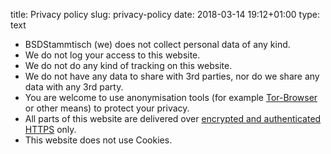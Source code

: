 title: Privacy policy
slug: privacy-policy
date: 2018-03-14 19:12+01:00
type: text

- BSDStammtisch (we) does not collect personal data of any kind.
- We do not log your access to this website.
- We do not do any kind of tracking on this website.
- We do not have any data to share with 3rd parties, nor do we share any data with any 3rd party.
- You are welcome to use anonymisation tools (for example [Tor-Browser](https://torproject.org/ "TorProject: Anonymity enhanced Browser") or other means) to protect your privacy.
- All parts of this website are delivered over [encrypted and authenticated HTTPS](https://www.ssllabs.com/ssltest/analyze.html?d=bsdstammtisch.at&ignoreMismatch=on&latest "Qualys SSL Labs Test") only.
- This website does not use Cookies.
